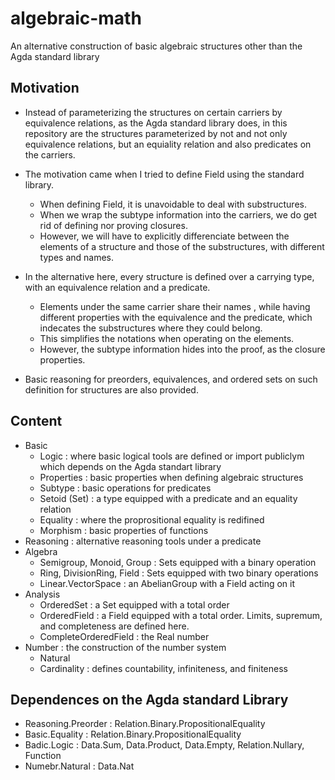 # algebraic-math

An alternative construction of basic algebraic structures other than the Agda standard library

## Motivation

- Instead of parameterizing the structures on certain carriers by equivalence relations, as the Agda standard library does, in this repository are the structures parameterized by not and not only equivalence relations, but an equiality relation and also predicates on the carriers.

- The motivation came when I tried to define Field using the standard library.
  - When defining Field, it is unavoidable to deal with substructures.
  - When we wrap the subtype information into the carriers, we do get rid of defining nor proving closures.
  - However, we will have to explicitly differenciate between the elements of a structure and those of the substructures, with different types and names.

- In the alternative here, every structure is defined over a carrying type, with an equivalence relation and a predicate.
  - Elements under the same carrier share their names , while having different properties with the equivalence and the predicate, which indecates the substructures where they could belong.
  - This simplifies the notations when operating on the elements.
  - However, the subtype information hides into the proof, as the closure properties.

- Basic reasoning for preorders, equivalences, and ordered sets on such definition for structures are also provided.


## Content
- Basic
  - Logic : where basic logical tools are defined or import publiclym which depends on the Agda standart library
  - Properties : basic properties when defining algebraic structures
  - Subtype : basic operations for predicates
  - Setoid (Set) : a type equipped with a predicate and an equality relation
  - Equality : where the proprositional equality is redifined
  - Morphism : basic properties of functions
- Reasoning : alternative reasoning tools under a predicate
- Algebra
  - Semigroup, Monoid, Group : Sets equipped with a binary operation
  - Ring, DivisionRing, Field : Sets equipped with two binary operations
  - Linear.VectorSpace : an AbelianGroup with a Field acting on it
- Analysis
  - OrderedSet : a Set equipped with a total order
  - OrderedField : a Field equipped with a total order. Limits, supremum, and completeness are defined here.
  - CompleteOrderedField : the Real number
- Number : the construction of the number system
  - Natural
  - Cardinality : defines countability, infiniteness, and finiteness

## Dependences on the Agda standard Library
  - Reasoning.Preorder : Relation.Binary.PropositionalEquality
  - Basic.Equality : Relation.Binary.PropositionalEquality
  - Badic.Logic : Data.Sum, Data.Product, Data.Empty, Relation.Nullary, Function
  - Numebr.Natural : Data.Nat
